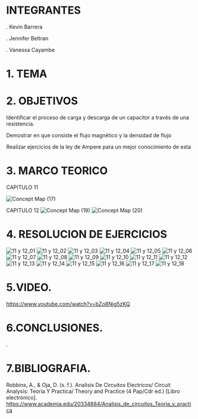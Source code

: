 # INTEGRANTES

. Kevin Barrera

. Jennifer Beltran

. Vanessa Cayambe

# 1. TEMA


# 2. OBJETIVOS

Identificar el proceso de carga y descarga de un capacitor a través de una resistencia.

Demostrar en que consiste el flujo magnético y la densidad de flujo

Realizar ejercicios de la ley de Ampere para un mejor conocimiento de esta

# 3. MARCO TEORICO

CAPITULO 11

![Concept Map (17)](https://user-images.githubusercontent.com/84421020/127560127-cac67b16-7264-4e2f-af5b-7f852b3cd031.jpg)


CAPITULO 12
![Concept Map (19)](https://user-images.githubusercontent.com/84421020/127560426-d11471ce-7ac7-4d80-ae8d-8c39b2f9c959.jpg)
![Concept Map (20)](https://user-images.githubusercontent.com/84421020/127560774-79928131-8bdd-4de6-a0d2-20c0f75f2108.jpg)



# 4. RESOLUCION DE EJERCICIOS
![11 y 12_01](https://user-images.githubusercontent.com/84421370/127658497-c3488e5c-43d3-491f-8c63-dbfecec3b857.jpg)
![11 y 12_02](https://user-images.githubusercontent.com/84421370/127658518-4fe56cbf-931d-461e-b625-e54629867e3a.jpg)
![11 y 12_03](https://user-images.githubusercontent.com/84421370/127658539-7d8d20e7-e075-48e2-8c1d-05bdc4259503.jpg)
![11 y 12_04](https://user-images.githubusercontent.com/84421370/127658558-3606adb0-6fc3-43fd-bc4a-cdc030b4cc09.jpg)
![11 y 12_05](https://user-images.githubusercontent.com/84421370/127658587-6881915f-5ae6-4b08-9b33-d005b0472d43.jpg)
![11 y 12_06](https://user-images.githubusercontent.com/84421370/127658609-f61af21d-8d08-4c44-98b4-c3ffb4f873bb.jpg)
![11 y 12_07](https://user-images.githubusercontent.com/84421370/127658626-4960c875-a388-4217-95ed-daffdce9165a.jpg)
![11 y 12_08](https://user-images.githubusercontent.com/84421370/127658647-cbbc68ac-06d4-413d-b36a-afba5f52af71.jpg)
![11 y 12_09](https://user-images.githubusercontent.com/84421370/127658676-5f1e97f1-539d-4814-9784-498683d933c4.jpg)
![11 y 12_10](https://user-images.githubusercontent.com/84421370/127658697-e9877dee-f33c-4e26-86a7-4d049a4266fb.jpg)
![11 y 12_11](https://user-images.githubusercontent.com/84421370/127658717-4a1950b6-02d1-4a37-950e-aa3d06174987.jpg)
![11 y 12_12](https://user-images.githubusercontent.com/84421370/127658731-6a5ecb0c-7fd9-4016-bc48-028316da2169.jpg)
![11 y 12_13](https://user-images.githubusercontent.com/84421370/127658747-25c6134e-eb31-4b8b-8830-0af981acce67.jpg)
![11 y 12_14](https://user-images.githubusercontent.com/84421370/127658768-9434fc60-e12f-400e-96fd-7181b9e3829a.jpg)
![11 y 12_15](https://user-images.githubusercontent.com/84421370/127658791-489569aa-e547-4e22-acfc-6ef6d91b87fc.jpg)
![11 y 12_16](https://user-images.githubusercontent.com/84421370/127658813-7ec2298f-e11f-459f-8028-b6298aed9a59.jpg)
![11 y 12_17](https://user-images.githubusercontent.com/84421370/127658980-bb03bb09-70e5-49f7-bc1c-271a585eb29d.jpg)
![11 y 12_18](https://user-images.githubusercontent.com/84421370/127659003-5556549f-53bd-41b0-a331-15c2f64da34a.jpg)

# 5.VIDEO.
https://www.youtube.com/watch?v=bZo8Njg5zKQ


# 6.CONCLUSIONES.
.

# 7.BIBLIOGRAFIA.

Robbins, A., & Oja, D. (s. f.). Analisis De Circuitos Electricos/ Circuit Analysis: Teoria Y Practica/ Theory and Practice (4 Pap/Cdr ed.) [Libro electrónico]. https://www.academia.edu/20334884/Analisis_de_circuitos_Teoria_y_practica
